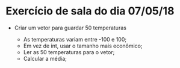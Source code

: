 # Exercício de sala do dia 07/05/18


- Criar um vetor para guardar 50 temperaturas

  - As temperaturas variam entre -100 e 100;
  - Em vez de int, usar o tamanho mais econômico;
  - Ler as 50 temperaturas para o vetor;
  - Calcular a média;

